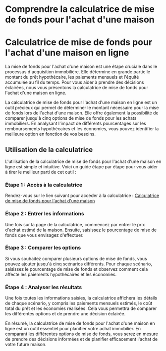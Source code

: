 Comprendre la calculatrice de mise de fonds pour l'achat d'une maison
=====================================================================

Calculatrice de mise de fonds pour l'achat d'une maison en ligne
================================================================

La mise de fonds pour l'achat d'une maison est une étape cruciale dans le processus d'acquisition immobilière. Elle détermine en grande partie le montant du prêt hypothécaire, les paiements mensuels et l'équité accumulée au fil du temps. Pour vous aider à prendre des décisions éclairées, nous vous présentons la calculatrice de mise de fonds pour l'achat d'une maison en ligne.

La calculatrice de mise de fonds pour l'achat d'une maison en ligne est un outil précieux qui permet de déterminer le montant nécessaire pour la mise de fonds lors de l'achat d'une maison. Elle offre également la possibilité de comparer jusqu'à cinq options de mise de fonds pour les achats immobiliers. En analysant l'impact de différents pourcentages sur les remboursements hypothécaires et les économies, vous pouvez identifier la meilleure option en fonction de vos besoins.

Utilisation de la calculatrice
------------------------------

L'utilisation de la calculatrice de mise de fonds pour l'achat d'une maison en ligne est simple et intuitive. Voici un guide étape par étape pour vous aider à tirer le meilleur parti de cet outil :

### Étape 1 : Accès à la calculatrice

Rendez-vous sur le lien suivant pour accéder à la calculatrice : [Calculatrice de mise de fonds pour l'achat d'une maison](https://www.onlinecalculatorsfree.com/fr/financial/home-down-payment-calculator.html)

### Étape 2 : Entrer les informations

Une fois sur la page de la calculatrice, commencez par entrer le prix d'achat estimé de la maison. Ensuite, saisissez le pourcentage de mise de fonds que vous envisagez d'effectuer.

### Étape 3 : Comparer les options

Si vous souhaitez comparer plusieurs options de mise de fonds, vous pouvez ajouter jusqu'à cinq scénarios différents. Pour chaque scénario, saisissez le pourcentage de mise de fonds et observez comment cela affecte les paiements hypothécaires et les économies.

### Étape 4 : Analyser les résultats

Une fois toutes les informations saisies, la calculatrice affichera les détails de chaque scénario, y compris les paiements mensuels estimés, le coût total du prêt et les économies réalisées. Cela vous permettra de comparer les différentes options et de prendre une décision éclairée.

En résumé, la calculatrice de mise de fonds pour l'achat d'une maison en ligne est un outil essentiel pour planifier votre achat immobilier. En comparant les différentes options de mise de fonds, vous serez en mesure de prendre des décisions informées et de planifier efficacement l'achat de votre future maison.